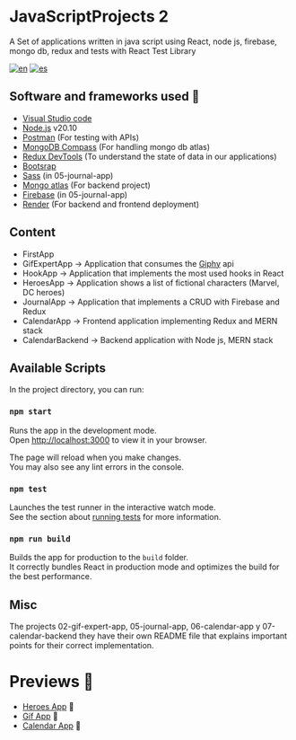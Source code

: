 # JavaScriptProjects 2

A Set of applications written in java script using React, node js, firebase, mongo db, redux and tests with React Test Library

[![en](https://img.shields.io/badge/lang-en-red.svg)](https://github.com/hall9zeha/JavaScriptProjects-2/blob/main/README.md) [![es](https://img.shields.io/badge/lang-es-yellow.svg)](https://github.com/hall9zeha/JavaScriptProjects-2/blob/main/README.es.md)

## Software and frameworks used :wrench:

* [Visual Studio code](https://code.visualstudio.com/)
* [Node.js](https://nodejs.org/en) v20.10
* [Postman](https://www.postman.com/) (For testing with APIs)
* [MongoDB Compass](https://www.mongodb.com/es/products/tools/compass) (For handling mongo db atlas)
* [Redux DevTools](https://chromewebstore.google.com/detail/redux-devtools/lmhkpmbekcpmknklioeibfkpmmfibljd?hl=es) (To understand the state of data in our applications)
* [Bootsrap](https://getbootstrap.com/) 
* [Sass](https://sass-lang.com/) (in 05-journal-app)
* [Mongo atlas](https://www.mongodb.com/es/cloud/atlas/lp/try4) (For backend project)
* [Firebase](https://firebase.google.com/) (in 05-journal-app)
* [Render](https://render.com/) (For  backend and frontend deployment)

## Content
* FirstApp
* GifExpertApp -> Application that consumes the [Giphy](https://developers.giphy.com/) api
* HookApp -> Application that implements the most used hooks in React
* HeroesApp -> Application shows a list of fictional characters (Marvel, DC heroes)
* JournalApp -> Application that implements a CRUD with Firebase and Redux
* CalendarApp -> Frontend application implementing Redux and MERN stack
* CalendarBackend -> Backend application with Node js, MERN stack

## Available Scripts

In the project directory, you can run:

### `npm start`

Runs the app in the development mode.\
Open [http://localhost:3000](http://localhost:3000) to view it in your browser.

The page will reload when you make changes.\
You may also see any lint errors in the console.

### `npm test`

Launches the test runner in the interactive watch mode.\
See the section about [running tests](https://facebook.github.io/create-react-app/docs/running-tests) for more information.

### `npm run build`

Builds the app for production to the `build` folder.\
It correctly bundles React in production mode and optimizes the build for the best performance.

## Misc
The projects 02-gif-expert-app, 05-journal-app, 06-calendar-app y 07-calendar-backend they have their own README file that explains important points for their correct implementation.

# Previews :rocket:

* [Heroes App]() :rocket:
* [Gif App]() :rocket:
* [Calendar App]() :rocket: